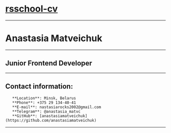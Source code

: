 # [rsschool-cv](https://github.com/rolling-scopes-school/tasks/blob/master/tasks/cv/git-markdown.md)
------------------------------
# Anastasia Matveichuk
------------------------------
## Junior Frontend Developer
------------------------------
##  Contact information:
       **Location**: Minsk, Belarus
       **Phone**: +375 29 134-40-41
       **E-mail**: nastasiarocks2002@gmail.com
       **Telegram**: @anastasia_matvc
       **GitHub**: [anastasiamatveichuk](https://github.com/anastasiamatveichuk)     
------------------------------
## 
